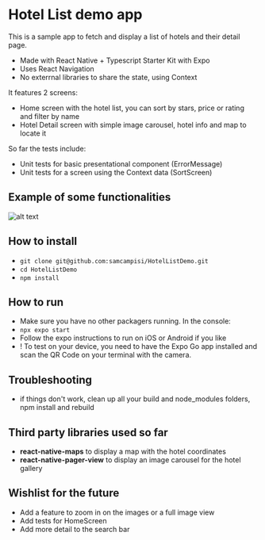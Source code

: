 # Hotel List demo app

This is a sample app to fetch and display a list of hotels and their detail page.

- Made with React Native + Typescript Starter Kit with Expo
- Uses React Navigation
- No exterrnal libraries to share the state, using Context

It features 2 screens:

- Home screen with the hotel list, you can sort by stars, price or rating and filter by name
- Hotel Detail screen with simple image carousel, hotel info and map to locate it

So far the tests include:

- Unit tests for basic presentational component (ErrorMessage)
- Unit tests for a screen using the Context data (SortScreen)

## Example of some functionalities

![alt text](https://github.com/samcampisi/HotelListDemo/raw/main/example.gif 'Example')

## How to install

- `git clone git@github.com:samcampisi/HotelListDemo.git`
- `cd HotelListDemo`
- `npm install`

## How to run

- Make sure you have no other packagers running. In the console:
- `npx expo start`
- Follow the expo instructions to run on iOS or Android if you like
- ! To test on your device, you need to have the Expo Go app installed and scan the QR Code on your terminal with the camera.

## Troubleshooting

- if things don't work, clean up all your build and node_modules folders, npm install and rebuild

## Third party libraries used so far

- **react-native-maps** to display a map with the hotel coordinates
- **react-native-pager-view** to display an image carousel for the hotel gallery

## Wishlist for the future

- Add a feature to zoom in on the images or a full image view
- Add tests for HomeScreen
- Add more detail to the search bar
